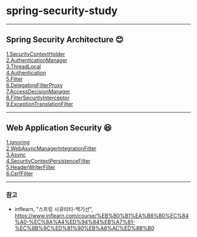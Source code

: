 # spring-security-study

* * *

## Spring Security Architecture &#128522;
[1.SecurityContextHolder](https://github.com/hyuuny/spring-security-study/blob/master/markdown/architecture/1.SecurityContextHolder.md)   
[2.AuthenticationManager](https://github.com/hyuuny/spring-security-study/blob/master/markdown/architecture/2.AuthenticationManager.md)  
[3.ThreadLocal](https://github.com/hyuuny/spring-security-study/blob/master/markdown/architecture/3.TheadLocal.md)  
[4.Authentication](https://github.com/hyuuny/spring-security-study/blob/master/markdown/architecture/4.Authentication.md)  
[5.Filter](https://github.com/hyuuny/spring-security-study/blob/master/markdown/architecture/5.Filter.md)  
[6.DelegatingFilterProxy](https://github.com/hyuuny/spring-security-study/blob/master/markdown/architecture/6.DelegatingFilterProxy.md)  
[7.AccessDecisionManager](https://github.com/hyuuny/spring-security-study/blob/master/markdown/architecture/7.AccessDecisionManager.md)   
[8.FilterSecurityInterceptor](https://github.com/hyuuny/spring-security-study/blob/master/markdown/architecture/8.FilterSecurityInterceptor.md)  
[9.ExceptionTranslationFilter](https://github.com/hyuuny/spring-security-study/blob/master/markdown/architecture/9.ExceptionTranslationFilter.md)   


* * *

## Web Application Security 😆
[1.ignoring](https://github.com/hyuuny/spring-security-study/blob/master/markdown/webapplicationsecurity/1.ignoring.md)   
[2.WebAsyncManagerIntegrationFilter](https://github.com/hyuuny/spring-security-study/blob/master/markdown/webapplicationsecurity/2.WebAsyncManagerIntegrationFilter.md)   
[3.Async](https://github.com/hyuuny/spring-security-study/blob/master/markdown/webapplicationsecurity/3.Async.md)   
[4.SecurityContextPersistenceFilter](https://github.com/hyuuny/spring-security-study/blob/master/markdown/webapplicationsecurity/4.SecurityContextPersistenceFilter.md)   
[5.HeaderWriterFilter](https://github.com/hyuuny/spring-security-study/blob/master/markdown/webapplicationsecurity/5.HeaderWriterFilter.md)   
[6.CsrfFilter](https://github.com/hyuuny/spring-security-study/blob/master/markdown/webapplicationsecurity/6.%20CsrfFilter.md)   






* * *

### 참고  
- inflearn, "스프링 시큐리티-백기선", https://www.inflearn.com/course/%EB%B0%B1%EA%B8%B0%EC%84%A0-%EC%8A%A4%ED%94%84%EB%A7%81-%EC%8B%9C%ED%81%90%EB%A6%AC%ED%8B%B0
